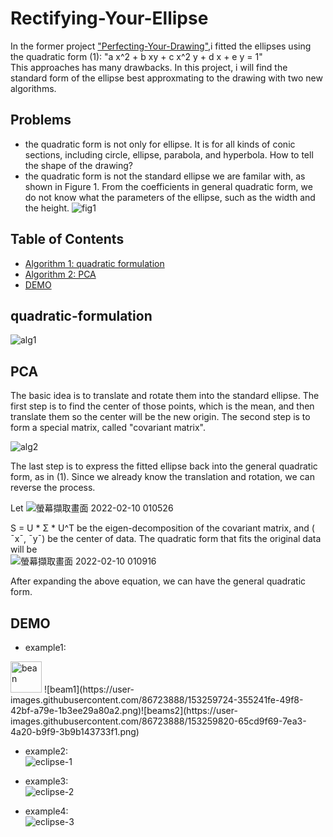 # Rectifying-Your-Ellipse
In the former project ["Perfecting-Your-Drawing"](https://github.com/CSYangHsu/Perfecting-Your-Drawing),i fitted the ellipses using the quadratic form (1): "a x^2 + b xy + c x^2 y + d x + e y = 1"   
This approaches has many drawbacks. In this project, i will find the standard form of the ellipse best approxmating to the drawing with two new algorithms. 

## Problems
- the quadratic form is not only for ellipse. It is for all kinds of conic sections, including circle, ellipse, parabola, and hyperbola. How to tell the shape of the drawing? 
- the quadratic form is not the standard ellipse we are familar with, as shown in Figure 1. From the coefficients in general quadratic form, we do not know what the parameters of the ellipse, such as the width and the height.
![fig1](https://user-images.githubusercontent.com/86723888/153245803-e36aa976-436e-48ef-80dd-c977fc2742ba.png)

## Table of Contents
* [Algorithm 1: quadratic formulation](#quadratic-formulation)
* [Algorithm 2: PCA](#PCA)
* [DEMO](#DEMO)

## quadratic-formulation
![alg1](https://user-images.githubusercontent.com/86723888/153251265-cc20161d-68c7-4a1b-a09b-884f7100fbe8.png)


## PCA
The basic idea is to translate and rotate them into the standard ellipse. The first step is to find the center of those points, which is the mean, and then translate them so the center will be the new origin. The second step is to form a special matrix, called "covariant matrix".  

![alg2](https://user-images.githubusercontent.com/86723888/153251384-212ebb0c-2a33-44bb-8754-0a7be3a7aabd.png)

The last step is to express the fitted ellipse back into the general quadratic
form, as in (1). Since we already know the translation and rotation, we can
reverse the process.  
  
Let ![螢幕擷取畫面 2022-02-10 010526](https://user-images.githubusercontent.com/86723888/153252115-2915e2f9-218f-4e9f-b137-5b39efdb9407.png)  

S = U * Σ * U^T  be the eigen-decomposition of the covariant matrix, and ( ¯x¯, ¯y¯) be
the center of data. The quadratic form that fits the original data will be  
![螢幕擷取畫面 2022-02-10 010916](https://user-images.githubusercontent.com/86723888/153252789-9cb88326-ffa2-41e3-842a-a342f653e2a1.png)  

After expanding the above equation, we can have the general quadratic form.

## DEMO
- example1:  
<img width="50" alt="bean" src="https://user-images.githubusercontent.com/86723888/153259615-04a469ec-aead-4091-8f96-0161f942fcaa.png">    
![beam1](https://user-images.githubusercontent.com/86723888/153259724-355241fe-49f8-42bf-a79e-1b3ee29a80a2.png)![beams2](https://user-images.githubusercontent.com/86723888/153259820-65cd9f69-7ea3-4a20-b9f9-3b9b143733f1.png)






- example2:  
![eclipse-1](https://user-images.githubusercontent.com/86723888/153258073-e2b36170-25c8-4d86-ae45-030328637a9d.png)

- example3:  
![eclipse-2](https://user-images.githubusercontent.com/86723888/153258150-f02953db-b1fc-4c35-9e66-e5ef944e2688.png)

- example4:  
![eclipse-3](https://user-images.githubusercontent.com/86723888/153258173-14bd076d-6693-4890-a252-10754af41d9b.png)

